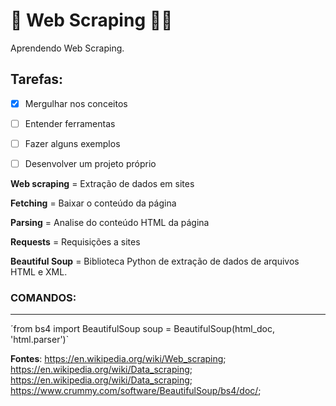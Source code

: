 # :space_invader: Web Scraping :man_technologist:
 Aprendendo Web Scraping.

## Tarefas:
- [x] Mergulhar nos conceitos 
- [ ] Entender ferramentas
- [ ] Fazer alguns exemplos
- [ ] Desenvolver um projeto próprio 


**Web scraping** = Extração de dados em sites

**Fetching** = Baixar o conteúdo da página

**Parsing** = Analise do conteúdo HTML da página 

**Requests** = Requisições a sites

**Beautiful Soup** = Biblioteca Python de extração de dados de arquivos HTML e XML.

### **COMANDOS:**
***
´from bs4 import BeautifulSoup
soup = BeautifulSoup(html_doc, 'html.parser')`


**Fontes**: https://en.wikipedia.org/wiki/Web_scraping; https://en.wikipedia.org/wiki/Data_scraping; https://en.wikipedia.org/wiki/Data_scraping; https://www.crummy.com/software/BeautifulSoup/bs4/doc/; 
